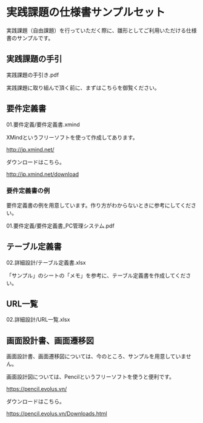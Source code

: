 # 実践課題の仕様書サンプルセット

実践課題（自由課題）を行っていただく際に、雛形としてご利用いただける仕様書のサンプルです。

## 実践課題の手引

実践課題の手引き.pdf

実践課題に取り組んで頂く前に、まずはこちらを御覧ください。

## 要件定義書

01.要件定義/要件定義書.xmind

XMindというフリーソフトを使って作成してあります。

http://jp.xmind.net/

ダウンロードはこちら。

http://jp.xmind.net/download

### 要件定義書の例
要件定義書の例を用意しています。作り方がわからないときに参考にしてください。

01.要件定義/要件定義書_PC管理システム.pdf

## テーブル定義書

02.詳細設計/テーブル定義書.xlsx

「サンプル」のシートの「メモ」を参考に、テーブル定義書を作成してください。

## URL一覧

02.詳細設計/URL一覧.xlsx

## 画面設計書、画面遷移図

画面設計書、画面遷移図については、今のところ、サンプルを用意していません。

画面設計図については、Pencilというフリーソフトを使うと便利です。

https://pencil.evolus.vn/

ダウンロードはこちら。

https://pencil.evolus.vn/Downloads.html
